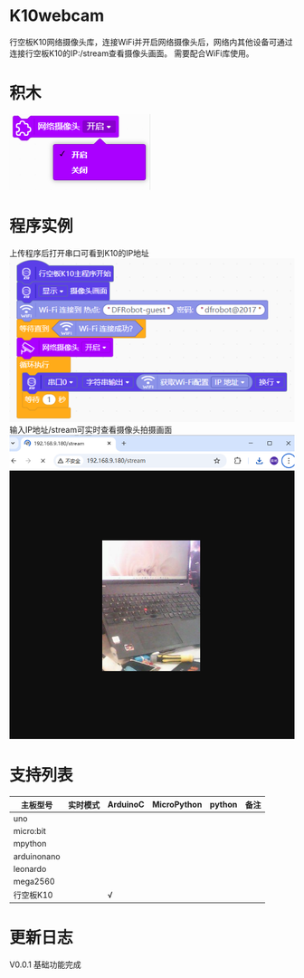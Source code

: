 # K10webcam
行空板K10网络摄像头库，连接WiFi并开启网络摄像头后，网络内其他设备可通过连接行空板K10的IP:/stream查看摄像头画面。
需要配合WiFi库使用。

# 积木
![](./arduinoC/_images/block1.png)
# 程序实例
上传程序后打开串口可看到K10的IP地址
![](./arduinoC/_images/example1.png)
<br/>
输入IP地址/stream可实时查看摄像头拍摄画面
![](./arduinoC/_images/example2.png)

# 支持列表
|主板型号|实时模式|ArduinoC|MicroPython|python|备注|
|-----|-----|-----|-----|:-----:|-----|
|uno||||||
|micro:bit||||||
|mpython||||||
|arduinonano||||||
|leonardo||||||
|mega2560||||||
|行空板K10||√||||

# 更新日志
V0.0.1 基础功能完成